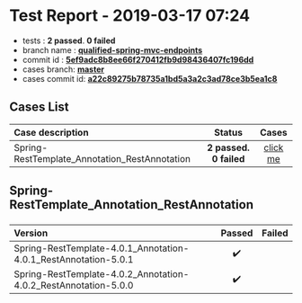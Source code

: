 # Test Report - 2019-03-17 07:24

- tests  : **2 passed**. **0 failed**
- branch name : **[qualified-spring-mvc-endpoints](https://github.com/apache/incubator-skywalking/tree/qualified-spring-mvc-endpoints)**
- commit id : **[5ef9adc8b8ee66f270412fb9d98436407fc196dd](https://github.com/apache/incubator-skywalking/commit/5ef9adc8b8ee66f270412fb9d98436407fc196dd)**
- cases branch: **[master](https://github.com/SkywalkingTest/skywalking-autotest-scenarios/tree/master)**
- cases commit id: **[a22c89275b78735a1bd5a3a2c3ad78ce3b5ea1c8](https://github.com/SkywalkingTest/skywalking-autotest-scenarios/commit/a22c89275b78735a1bd5a3a2c3ad78ce3b5ea1c8)**

## Cases List

| Case description | Status | Cases|
|:-----|:-----:|:-----:|
|Spring-RestTemplate_Annotation_RestAnnotation| **2 passed. 0 failed**| [click me](#spring-resttemplate_annotation_restannotation) |

## Spring-RestTemplate_Annotation_RestAnnotation

### 
|  Version     | Passed | Failed|
|:------------- |:-------:|:-----:|
| Spring-RestTemplate-4.0.1_Annotation-4.0.1_RestAnnotation-5.0.1  | :heavy_check_mark:||
| Spring-RestTemplate-4.0.2_Annotation-4.0.2_RestAnnotation-5.0.0  | :heavy_check_mark:||


